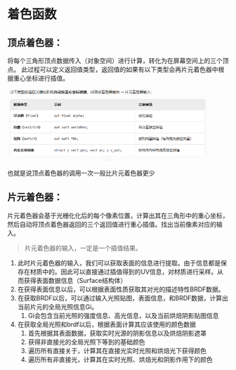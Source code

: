 # 着色函数

## 顶点着色器：

将每个三角形顶点数据传入（对象空间）进行计算，转化为在屏幕空间上的三个顶点。 此过程可以定义返回值类型，返回值的如果有以下类型会再片元着色器中根据重心坐标进行插值。

![Alt text](SRP%E5%86%85%E5%AE%B9%E8%AE%B0%E5%BD%95/image.png)

也就是说顶点着色器的调用一次一般比片元着色器更少


## 片元着色器：

片元着色器会基于光栅化化后的每个像素位置，计算出其在三角形中的重心坐标，然后自动将顶点着色器返回的三个返回值进行重心插值。找出当前像素对应的输入。

> 片元着色器的输入，一定是一个插值结果。

1. 此时片元着色器的输入，我们可以获取表面的信息进行提取。由于信息都是保存在材质中的。因此可以直接通过插值得到的UV信息，对材质进行采样。从而获得表面数据信息（Surface结构体）
2. 在获得表面信息以后，可以根据表面性质获取其对光的描述特性BRDF数据。
3. 在获取BRDF以后，可以通过输入光照贴图，表面信息，和BRDF数据，计算出当前片元的全局光照信息Gi。
    1. Gi会包含当前光照的强度信息、高光信息，以及当前烘焙阴影贴图信息
4. 在获取全局光照和brdf以后，根据表面计算其应该使用的颜色数据
    1. 首先根据其表面数据，获取实时光源的阴影信息以及烘焙阴影遮罩
    2. 获得非直接光的全局光照下等到的基础颜色
    3. 遍历所有直接关于，计算其在直接光实时光照和烘焙光下获得颜色
    4. 遍历所有非直接光，计算其在实时光照、烘焙光和阴影作用下的颜色